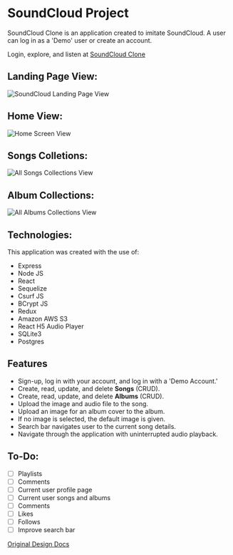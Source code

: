 # SoundCloud Project

SoundCloud Clone is an application created to imitate SoundCloud.
A user can log in as a 'Demo' user or create an account.

Login, explore, and listen at [SoundCloud Clone](https://soundcloudcloneapp.herokuapp.com/)

## Landing Page View:

![SoundCloud Landing Page View](https://felipesoundcloudclone.s3.us-west-1.amazonaws.com/Screen+Shot+2022-07-15+at+11.59.12+AM.png)

## Home View:

![Home Screen View](https://felipesoundcloudclone.s3.us-west-1.amazonaws.com/Screen+Shot+2022-07-15+at+12.04.52+PM.png)

## Songs Colletions:

![All Songs Collections View](https://felipesoundcloudclone.s3.us-west-1.amazonaws.com/Screen+Shot+2022-07-15+at+1.24.18+PM.png)

## Album Collections:

![All Albums Collections View](https://felipesoundcloudclone.s3.us-west-1.amazonaws.com/Screen+Shot+2022-07-15+at+1.28.13+PM.png)

## Technologies:

This application was created with the use of:

- Express
- Node JS
- React
- Sequelize
- Csurf JS
- BCrypt JS
- Redux
- Amazon AWS S3
- React H5 Audio Player
- SQLite3
- Postgres

## Features

- Sign-up, log in with your account, and log in with a 'Demo Account.'
- Create, read, update, and delete **Songs** (CRUD).
- Create, read, update, and delete **Albums** (CRUD).
- Upload the image and audio file to the song.
- Upload an image for an album cover to the album.
- If no image is selected, the default image is given.
- Search bar navigates user to the current song details.
- Navigate through the application with uninterrupted audio playback.

## To-Do:

- [ ] Playlists
- [ ] Comments
- [ ] Current user profile page
- [ ] Current user songs and albums
- [ ] Comments
- [ ] Likes
- [ ] Follows
- [ ] Improve search bar

[Original Design Docs](https://github.com/FelipeSilva916/SoundCloudProject/wiki/Soundcloud-Clone-Original-Design-Docs)
